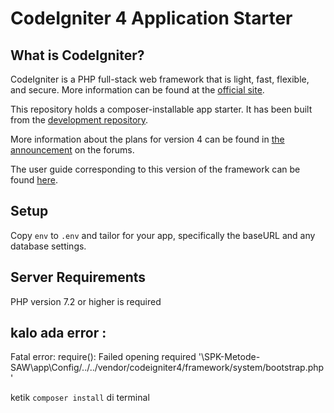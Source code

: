 # CodeIgniter 4 Application Starter

## What is CodeIgniter?

CodeIgniter is a PHP full-stack web framework that is light, fast, flexible, and secure. 
More information can be found at the [official site](http://codeigniter.com).

This repository holds a composer-installable app starter.
It has been built from the 
[development repository](https://github.com/codeigniter4/CodeIgniter4).

More information about the plans for version 4 can be found in [the announcement](http://forum.codeigniter.com/thread-62615.html) on the forums.

The user guide corresponding to this version of the framework can be found
[here](https://codeigniter4.github.io/userguide/). 

## Setup

Copy `env` to `.env` and tailor for your app, specifically the baseURL
and any database settings.

## Server Requirements

PHP version 7.2 or higher is required


## kalo ada error :

Fatal error: require(): Failed opening required '\SPK-Metode-SAW\app\Config/../../vendor/codeigniter4/framework/system/bootstrap.php'

ketik <code>composer install</code> di terminal
